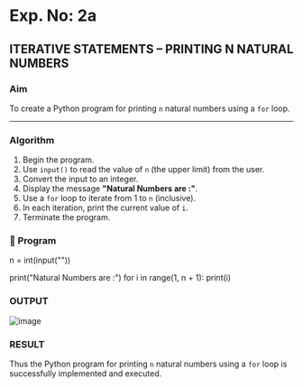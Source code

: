 # Exp. No: 2a  
## ITERATIVE STATEMENTS – PRINTING N NATURAL NUMBERS

###  Aim
To create a Python program for printing `n` natural numbers using a `for` loop.

---

###  Algorithm

1. Begin the program.
2. Use `input()` to read the value of `n` (the upper limit) from the user.
3. Convert the input to an integer.
4. Display the message **"Natural Numbers are :"**.
5. Use a `for` loop to iterate from 1 to `n` (inclusive).
6. In each iteration, print the current value of `i`.
7. Terminate the program.


### 🧾 Program

n = int(input(""))

print("Natural Numbers are :")
for i in range(1, n + 1):
    print(i)

### OUTPUT
![image](https://github.com/user-attachments/assets/6182eee8-76eb-46e6-9849-7fb5cabb716b)

### RESULT
Thus the Python program for printing `n` natural numbers using a `for` loop is successfully implemented and executed.

